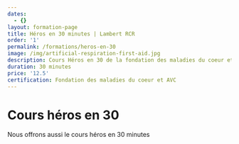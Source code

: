 ```yaml
---
dates:
  - {}
layout: formation-page
title: Héros en 30 minutes | Lambert RCR
order: '1'
permalink: /formations/heros-en-30
image: /img/artificial-respiration-first-aid.jpg
description: Cours Héros en 30 de la fondation des maladies du coeur et AVC
duration: 30 minutes
price: '12.5'
certification: Fondation des maladies du coeur et AVC
---
```

# Cours héros en 30 

Nous offrons aussi le cours héros en 30 minutes
